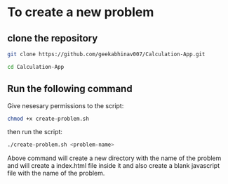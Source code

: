 # To create a new problem

## clone the repository

```bash
git clone https://github.com/geekabhinav007/Calculation-App.git

cd Calculation-App
```

## Run the following command

Give nesesary permissions to the script:

```bash
chmod +x create-problem.sh
```

then run the script:

```bash
./create-problem.sh <problem-name>
```

Above command will create a new directory with the name of the problem and will create a index.html file inside it and also create a blank javascript file with the name of the problem.
